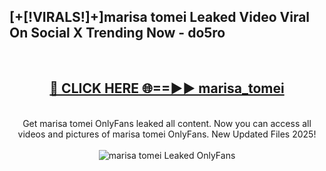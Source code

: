 <h2>[+[!VIRALS!]+]marisa tomei Leaked Video Viral On Social X Trending Now - do5ro</h2>
<br>
<div align="center">
<h2><a href="https://libra.edu.pl?marisa_tomei" rel="nofollow">🔴 CLICK HERE 🌐==►► marisa_tomei</a></h2>
<br>
Get marisa tomei OnlyFans leaked all content. Now you can access all videos and pictures of marisa tomei OnlyFans. New Updated Files 2025!
<br>
<br>
<a href="https://libra.edu.pl?marisa_tomei" rel="nofollow" data-target="animated-image.originalLink"><img src="https://i.ibb.co.com/WyWwxjT/player-gif2.gif" alt="marisa tomei Leaked OnlyFans" style="max-width: 100%; display: inline-block;" data-target="animated-image.originalImage"></a>
</div>
<br>